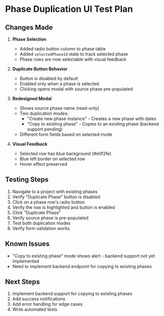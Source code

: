 # Phase Duplication UI Test Plan

## Changes Made

1. **Phase Selection**
   - Added radio button column to phase table
   - Added `selectedPhaseId` state to track selected phase
   - Phase rows are now selectable with visual feedback

2. **Duplicate Button Behavior**
   - Button is disabled by default
   - Enabled only when a phase is selected
   - Clicking opens modal with source phase pre-populated

3. **Redesigned Modal**
   - Shows source phase name (read-only)
   - Two duplication modes:
     - "Create new phase instance" - Creates a new phase with dates
     - "Copy to existing phase" - Copies to an existing phase (backend support pending)
   - Different form fields based on selected mode

4. **Visual Feedback**
   - Selected row has blue background (#e0f2fe)
   - Blue left border on selected row
   - Hover effect preserved

## Testing Steps

1. Navigate to a project with existing phases
2. Verify "Duplicate Phase" button is disabled
3. Click on a phase row's radio button
4. Verify the row is highlighted and button is enabled
5. Click "Duplicate Phase"
6. Verify source phase is pre-populated
7. Test both duplication modes
8. Verify form validation works

## Known Issues

- "Copy to existing phase" mode shows alert - backend support not yet implemented
- Need to implement backend endpoint for copying to existing phases

## Next Steps

1. Implement backend support for copying to existing phases
2. Add success notifications
3. Add error handling for edge cases
4. Write automated tests